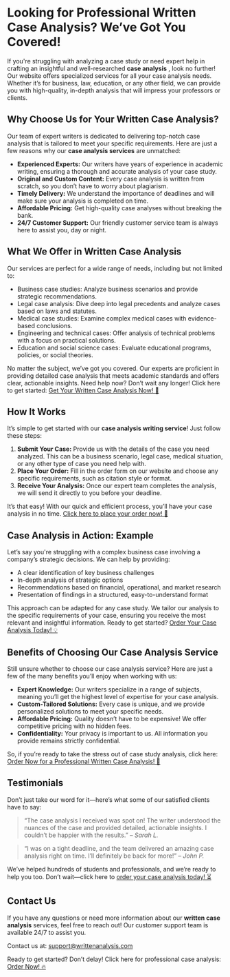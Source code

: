 # Looking for Professional Written Case Analysis? We’ve Got You Covered!

If you're struggling with analyzing a case study or need expert help in crafting an insightful and well-researched **case analysis** , look no further! Our website offers specialized services for all your case analysis needs. Whether it’s for business, law, education, or any other field, we can provide you with high-quality, in-depth analysis that will impress your professors or clients.

## Why Choose Us for Your Written Case Analysis?

Our team of expert writers is dedicated to delivering top-notch case analysis that is tailored to meet your specific requirements. Here are just a few reasons why our **case analysis services** are unmatched:

- **Experienced Experts:** Our writers have years of experience in academic writing, ensuring a thorough and accurate analysis of your case study.
- **Original and Custom Content:** Every case analysis is written from scratch, so you don’t have to worry about plagiarism.
- **Timely Delivery:** We understand the importance of deadlines and will make sure your analysis is completed on time.
- **Affordable Pricing:** Get high-quality case analyses without breaking the bank.
- **24/7 Customer Support:** Our friendly customer service team is always here to assist you, day or night.

## What We Offer in Written Case Analysis

Our services are perfect for a wide range of needs, including but not limited to:

- Business case studies: Analyze business scenarios and provide strategic recommendations.
- Legal case analysis: Dive deep into legal precedents and analyze cases based on laws and statutes.
- Medical case studies: Examine complex medical cases with evidence-based conclusions.
- Engineering and technical cases: Offer analysis of technical problems with a focus on practical solutions.
- Education and social science cases: Evaluate educational programs, policies, or social theories.

No matter the subject, we’ve got you covered. Our experts are proficient in providing detailed case analysis that meets academic standards and offers clear, actionable insights. Need help now? Don’t wait any longer! Click here to get started: [Get Your Written Case Analysis Now! 🚀](https://tinyurl.com/topessay?keyword=written+case+analysis)

## How It Works

It’s simple to get started with our **case analysis writing service**! Just follow these steps:

1. **Submit Your Case:** Provide us with the details of the case you need analyzed. This can be a business scenario, legal case, medical situation, or any other type of case you need help with.
2. **Place Your Order:** Fill in the order form on our website and choose any specific requirements, such as citation style or format.
3. **Receive Your Analysis:** Once our expert team completes the analysis, we will send it directly to you before your deadline.

It’s that easy! With our quick and efficient process, you’ll have your case analysis in no time. [Click here to place your order now! 📝](https://tinyurl.com/topessay?keyword=written+case+analysis)

## Case Analysis in Action: Example

Let’s say you're struggling with a complex business case involving a company’s strategic decisions. We can help by providing:

- A clear identification of key business challenges
- In-depth analysis of strategic options
- Recommendations based on financial, operational, and market research
- Presentation of findings in a structured, easy-to-understand format

This approach can be adapted for any case study. We tailor our analysis to the specific requirements of your case, ensuring you receive the most relevant and insightful information. Ready to get started? [Order Your Case Analysis Today! 💡](https://tinyurl.com/topessay?keyword=written+case+analysis)

## Benefits of Choosing Our Case Analysis Service

Still unsure whether to choose our case analysis service? Here are just a few of the many benefits you’ll enjoy when working with us:

- **Expert Knowledge:** Our writers specialize in a range of subjects, meaning you’ll get the highest level of expertise for your case analysis.
- **Custom-Tailored Solutions:** Every case is unique, and we provide personalized solutions to meet your specific needs.
- **Affordable Pricing:** Quality doesn’t have to be expensive! We offer competitive pricing with no hidden fees.
- **Confidentiality:** Your privacy is important to us. All information you provide remains strictly confidential.

So, if you’re ready to take the stress out of case study analysis, click here: [Order Now for a Professional Written Case Analysis! 🔑](https://tinyurl.com/topessay?keyword=written+case+analysis)

## Testimonials

Don’t just take our word for it—here’s what some of our satisfied clients have to say:

> “The case analysis I received was spot on! The writer understood the nuances of the case and provided detailed, actionable insights. I couldn’t be happier with the results.” – _Sarah L._

> “I was on a tight deadline, and the team delivered an amazing case analysis right on time. I’ll definitely be back for more!” – _John P._

We’ve helped hundreds of students and professionals, and we’re ready to help you too. Don’t wait—click here to [order your case analysis today! ⏳](https://tinyurl.com/topessay?keyword=written+case+analysis)

## Contact Us

If you have any questions or need more information about our **written case analysis** services, feel free to reach out! Our customer support team is available 24/7 to assist you.

Contact us at: [support@writtenanalysis.com](mailto:support@writtenanalysis.com)

Ready to get started? Don’t delay! Click here for professional case analysis: [Order Now! 🔥](https://tinyurl.com/topessay?keyword=written+case+analysis)
